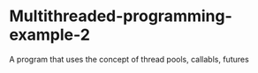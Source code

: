 # Multithreaded-programming-example-2
A program that uses the concept of thread pools, callabls, futures 
